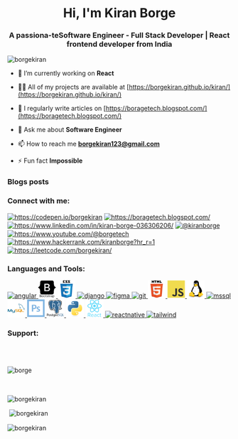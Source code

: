 <h1 align="center">Hi, I'm Kiran Borge</h1>
<h3 align="center">A passiona-teSoftware Engineer - Full Stack Developer | React frontend developer from India</h3>

<p align="left"> <img src="https://komarev.com/ghpvc/?username=borgekiran&label=Profile%20views&color=0e75b6&style=flat" alt="borgekiran" /> </p>

- 🔭 I’m currently working on **React**

- 👨‍💻 All of my projects are available at [https://borgekiran.github.io/kiran/](https://borgekiran.github.io/kiran/)

- 📝 I regularly write articles on [https://boragetech.blogspot.com/](https://boragetech.blogspot.com/)

- 💬 Ask me about **Software Engineer**

- 📫 How to reach me **borgekiran123@gmail.com**

- ⚡ Fun fact **Impossible**

### Blogs posts
<!-- BLOG-POST-LIST:START -->
<!-- BLOG-POST-LIST:END -->

<h3 align="left">Connect with me:</h3>
<p align="left">
<a href="https://codepen.io/https://codepen.io/borgekiran" target="blank"><img align="center" src="https://raw.githubusercontent.com/rahuldkjain/github-profile-readme-generator/master/src/images/icons/Social/codepen.svg" alt="https://codepen.io/borgekiran" height="30" width="40" /></a>
<a href="https://dev.to/https://boragetech.blogspot.com/" target="blank"><img align="center" src="https://raw.githubusercontent.com/rahuldkjain/github-profile-readme-generator/master/src/images/icons/Social/devto.svg" alt="https://boragetech.blogspot.com/" height="30" width="40" /></a>
<a href="https://linkedin.com/in/https://www.linkedin.com/in/kiran-borge-036306206/" target="blank"><img align="center" src="https://raw.githubusercontent.com/rahuldkjain/github-profile-readme-generator/master/src/images/icons/Social/linked-in-alt.svg" alt="https://www.linkedin.com/in/kiran-borge-036306206/" height="30" width="40" /></a>
<a href="https://medium.com/@kiranborge" target="blank"><img align="center" src="https://raw.githubusercontent.com/rahuldkjain/github-profile-readme-generator/master/src/images/icons/Social/medium.svg" alt="@kiranborge" height="30" width="40" /></a>
<a href="https://www.youtube.com/c/https://www.youtube.com/@borgetech" target="blank"><img align="center" src="https://raw.githubusercontent.com/rahuldkjain/github-profile-readme-generator/master/src/images/icons/Social/youtube.svg" alt="https://www.youtube.com/@borgetech" height="30" width="40" /></a>
<a href="https://www.hackerrank.com/https://www.hackerrank.com/kiranborge?hr_r=1" target="blank"><img align="center" src="https://raw.githubusercontent.com/rahuldkjain/github-profile-readme-generator/master/src/images/icons/Social/hackerrank.svg" alt="https://www.hackerrank.com/kiranborge?hr_r=1" height="30" width="40" /></a>
<a href="https://www.leetcode.com/https://leetcode.com/borgekiran/" target="blank"><img align="center" src="https://raw.githubusercontent.com/rahuldkjain/github-profile-readme-generator/master/src/images/icons/Social/leet-code.svg" alt="https://leetcode.com/borgekiran/" height="30" width="40" /></a>
</p>

<h3 align="left">Languages and Tools:</h3>
<p align="left"> <a href="https://angular.io" target="_blank" rel="noreferrer"> <img src="https://angular.io/assets/images/logos/angular/angular.svg" alt="angular" width="40" height="40"/> </a> <a href="https://getbootstrap.com" target="_blank" rel="noreferrer"> <img src="https://raw.githubusercontent.com/devicons/devicon/master/icons/bootstrap/bootstrap-plain-wordmark.svg" alt="bootstrap" width="40" height="40"/> </a> <a href="https://www.w3schools.com/css/" target="_blank" rel="noreferrer"> <img src="https://raw.githubusercontent.com/devicons/devicon/master/icons/css3/css3-original-wordmark.svg" alt="css3" width="40" height="40"/> </a> <a href="https://www.djangoproject.com/" target="_blank" rel="noreferrer"> <img src="https://cdn.worldvectorlogo.com/logos/django.svg" alt="django" width="40" height="40"/> </a> <a href="https://www.figma.com/" target="_blank" rel="noreferrer"> <img src="https://www.vectorlogo.zone/logos/figma/figma-icon.svg" alt="figma" width="40" height="40"/> </a> <a href="https://git-scm.com/" target="_blank" rel="noreferrer"> <img src="https://www.vectorlogo.zone/logos/git-scm/git-scm-icon.svg" alt="git" width="40" height="40"/> </a> <a href="https://www.w3.org/html/" target="_blank" rel="noreferrer"> <img src="https://raw.githubusercontent.com/devicons/devicon/master/icons/html5/html5-original-wordmark.svg" alt="html5" width="40" height="40"/> </a> <a href="https://developer.mozilla.org/en-US/docs/Web/JavaScript" target="_blank" rel="noreferrer"> <img src="https://raw.githubusercontent.com/devicons/devicon/master/icons/javascript/javascript-original.svg" alt="javascript" width="40" height="40"/> </a> <a href="https://www.linux.org/" target="_blank" rel="noreferrer"> <img src="https://raw.githubusercontent.com/devicons/devicon/master/icons/linux/linux-original.svg" alt="linux" width="40" height="40"/> </a> <a href="https://www.microsoft.com/en-us/sql-server" target="_blank" rel="noreferrer"> <img src="https://www.svgrepo.com/show/303229/microsoft-sql-server-logo.svg" alt="mssql" width="40" height="40"/> </a> <a href="https://www.mysql.com/" target="_blank" rel="noreferrer"> <img src="https://raw.githubusercontent.com/devicons/devicon/master/icons/mysql/mysql-original-wordmark.svg" alt="mysql" width="40" height="40"/> </a> <a href="https://www.photoshop.com/en" target="_blank" rel="noreferrer"> <img src="https://raw.githubusercontent.com/devicons/devicon/master/icons/photoshop/photoshop-line.svg" alt="photoshop" width="40" height="40"/> </a> <a href="https://www.postgresql.org" target="_blank" rel="noreferrer"> <img src="https://raw.githubusercontent.com/devicons/devicon/master/icons/postgresql/postgresql-original-wordmark.svg" alt="postgresql" width="40" height="40"/> </a> <a href="https://www.python.org" target="_blank" rel="noreferrer"> <img src="https://raw.githubusercontent.com/devicons/devicon/master/icons/python/python-original.svg" alt="python" width="40" height="40"/> </a> <a href="https://reactjs.org/" target="_blank" rel="noreferrer"> <img src="https://raw.githubusercontent.com/devicons/devicon/master/icons/react/react-original-wordmark.svg" alt="react" width="40" height="40"/> </a> <a href="https://reactnative.dev/" target="_blank" rel="noreferrer"> <img src="https://reactnative.dev/img/header_logo.svg" alt="reactnative" width="40" height="40"/> </a> <a href="https://tailwindcss.com/" target="_blank" rel="noreferrer"> <img src="https://www.vectorlogo.zone/logos/tailwindcss/tailwindcss-icon.svg" alt="tailwind" width="40" height="40"/> </a> </p>

<h3 align="left">Support:</h3>

<br/> <br/>

<p><a href="https://www.buymeacoffee.com/borge"> <img align="left" src="https://cdn.buymeacoffee.com/buttons/v2/default-yellow.png" height="50" width="210" alt="borge" /></a></p><br><br><br/>

<p><img align="left" src="https://github-readme-stats.vercel.app/api/top-langs?username=borgekiran&show_icons=true&locale=en&layout=compact" alt="borgekiran" /></p> <br/>

<p>&nbsp;<img align="center" src="https://github-readme-stats.vercel.app/api?username=borgekiran&show_icons=true&locale=en" alt="borgekiran" /></p>

<p><img align="center" src="https://github-readme-streak-stats.herokuapp.com/?user=borgekiran&" alt="borgekiran" /></p>
